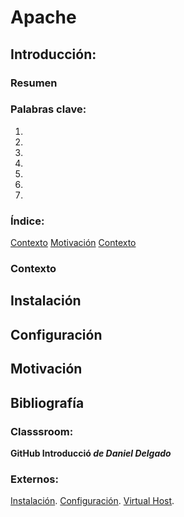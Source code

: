 # Apache

## Introducción:

### Resumen


### Palabras clave:
1. 
2. 
3. 
4. 
5. 
6. 
7. 
   
### Índice:
[Contexto](#Contexto)
[Motivación](#Motivación)
[Contexto](#Bibliografía)








### Contexto




## Instalación




## Configuración





## Motivación






## Bibliografía
### Classsroom: 
**GitHub Introducció _de Daniel Delgado_**

### Externos:

[Instalación](https://www.digitalocean.com/community/tutorials/how-to-install-the-apache-web-server-on-ubuntu-20-04-es?authuser=0).
[Configuración](https://ubuntu.com/tutorials/install-and-configure-apache#1-overview).
[Virtual Host](https://www.desarrollolibre.net/blog/apache/que-son-y-como-emplear-los-virtualhost-en-apache).
